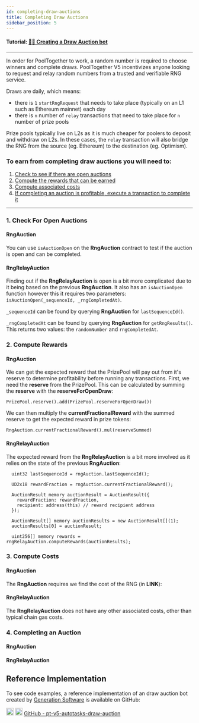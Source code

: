 ```yaml
---
id: completing-draw-auctions
title: Completing Draw Auctions
sidebar_position: 5
---
```


#### **Tutorial:** [👨‍⚖️ Creating a Draw Auction bot](https://mirror.xyz/chuckbergeron-g9.eth/1o-d_ScnJ8F0cer5SRmILMSPxTCn4vlWgN7fkU4FD4o)

---

In order for PoolTogether to work, a random number is required to choose winners and complete draws. PoolTogether V5 incentivizes anyone looking to request and relay random numbers from a trusted and verifiable RNG service. 

Draws are daily, which means:

- there is `1` `startRngRequest` that needs to take place (typically on an L1 such as Ethereum mainnet) each day
- there is `n` number of `relay` transactions that need to take place for `n` number of prize pools

Prize pools typically live on L2s as it is much cheaper for poolers to deposit and withdraw on L2s. In these cases, the `relay` transaction will also bridge the RNG from the source (eg. Ethereum) to the destination (eg. Optimism).

### To earn from completing draw auctions you will need to:

1. [Check to see if there are open auctions](#1-check-for-open-auctions)
2. [Compute the rewards that can be earned](#2-compute-rewards)
3. [Compute associated costs](#3-compute-costs)
4. [If completing an auction is profitable, execute a transaction to complete it](#4-completing-an-auction)


---

### 1. Check For Open Auctions

#### RngAuction

You can use `isAuctionOpen` on the **RngAuction** contract to test if the auction is open and can be completed.

#### RngRelayAuction

Finding out if the **RngRelayAuction** is open is a bit more complicated due to it being based on the previous **RngAuction**. It also has an `isAuctionOpen` function however this it requires two parameters: `isAuctionOpen(_sequenceId, _rngCompletedAt)`.

`_sequenceId` can be found by querying **RngAuction** for `lastSequenceId()`.

`_rngCompletedAt` can be found by querying **RngAuction** for `getRngResults()`. This returns two values: the `randomNumber` and `rngCompletedAt`.


### 2. Compute Rewards

#### RngAuction

We can get the expected reward that the PrizePool will pay out from it's reserve to determine profitability before running any transactions. First, we need the **reserve** from the PrizePool. This can be calculated by summing the **reserve** with the **reserveForOpenDraw**:

`PrizePool.reserve().add(PrizePool.reserveForOpenDraw())`

We can then multiply the **currentFractionalReward** with the summed reserve to get the expected reward in prize tokens:

`RngAuction.currentFractionalReward().mul(reserveSummed)`


#### RngRelayAuction

The expected reward from the **RngRelayAuction** is a bit more involved as it relies on the state of the previous **RngAuction**:

```sol
  uint32 lastSequenceId = rngAuction.lastSequenceId();

  UD2x18 rewardFraction = rngAuction.currentFractionalReward();

  AuctionResult memory auctionResult = AuctionResult({
    rewardFraction: rewardFraction,
    recipient: address(this) // reward recipient address
  });

  AuctionResult[] memory auctionResults = new AuctionResult[](1);
  auctionResults[0] = auctionResult;

  uint256[] memory rewards = rngRelayAuction.computeRewards(auctionResults);
```

### 3. Compute Costs

#### RngAuction

The **RngAuction** requires we find the cost of the RNG (in **LINK**):

#### RngRelayAuction

The **RngRelayAuction** does not have any other associated costs, other than typical chain gas costs.


### 4. Completing an Auction

#### RngAuction



#### RngRelayAuction




## Reference Implementation

To see code examples, a reference implementation of an draw auction bot created by [Generation Software](https://www.g9software.xyz/) is available on GitHub:

<div className='flex-center'>
  <img src="/img/github.svg" width="20" height="20" className='github-img-dark' />
  <img src="/img/github-light.png" width="20" height="20" className='github-img-light' />
  <a href="https://github.com/GenerationSoftware/pt-v5-autotasks-monorepo/tree/main/packages/draw-auction">GitHub - pt-v5-autotasks-draw-auction</a>
</div>
